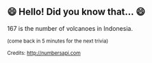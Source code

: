 ## 😄 Hello! Did you know that... 😄
167 is the number of volcanoes in Indonesia.

<sup>(come back in 5 minutes for the next trivia)</sup>


<sup>Credits: http://numbersapi.com</sup>
